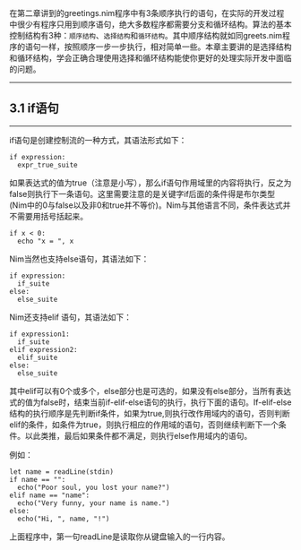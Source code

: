 在第二章讲到的greetings.nim程序中有3条顺序执行的语句，在实际的开发过程中很少有程序只用到顺序语句，绝大多数程序都需要分支和循环结构。算法的基本控制结构有3种：`顺序结构`、`选择结构`和`循环结构`。其中顺序结构就如同greets.nim程序的语句一样，按照顺序一步一步执行，相对简单一些。本章主要讲的是选择结构和循环结构，学会正确合理使用选择和循环结构能使你更好的处理实际开发中面临的问题。
***
## 3.1 if语句
***
if语句是创建控制流的一种方式，其语法形式如下：
```
if expression:
  expr_true_suite
```
如果表达式的值为true（注意是小写），那么if语句作用域里的内容将执行，反之为false则执行下一条语句。这里需要注意的是关键字if后面的条件得是布尔类型(Nim中的0与false以及非0和true并不等价)。Nim与其他语言不同，条件表达式并不需要用括号括起来。
```
if x < 0:
  echo "x = ", x
```
Nim当然也支持else语句，其语法如下：
```
if expression:
  if_suite
else:
  else_suite
```
Nim还支持elif 语句，其语法如下：
```
if expression1:
  if_suite
elif expression2:
  elif_suite
else:
  else_suite
```
其中elif可以有0个或多个，else部分也是可选的，如果没有else部分，当所有表达式的值为false时，结束当前if-elif-else语句的执行，执行下面的语句。If-elif-else 结构的执行顺序是先判断if条件，如果为true,则执行改作用域内的语句，否则判断elif的条件，如条件为true，则执行相应的作用域的语句，否则继续判断下一个条件。以此类推，最后如果条件都不满足，则执行else作用域内的语句。

例如：
```
let name = readLine(stdin) 
if name == "": 
  echo("Poor soul, you lost your name?") 
elif name == "name": 
  echo("Very funny, your name is name.") 
else: 
  echo("Hi, ", name, "!")
```
 上面程序中，第一句readLine是读取你从键盘输入的一行内容。



